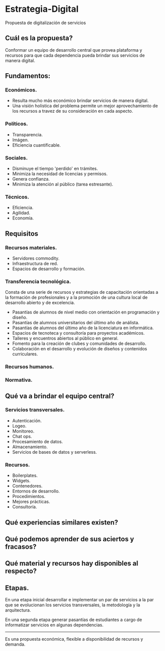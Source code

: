 # Estrategia-Digital
Propuesta de digitalización de servicios

## Cuál es la propuesta?

Conformar un equipo de desarrollo central que provea plataforma y recursos para que cada dependencia pueda brindar sus servicios de manera digital.

## Fundamentos:

### Económicos.
  - Resulta mucho más económico brindar servicios de manera digital.
  - Una visión holística del problema permite un mejor aprovechamiento de los recursos a travez de su consideración en cada aspecto.
  
### Políticos.
  - Transparencia.
  - Imágen.
  - Eficiencia cuantificable.
  
### Sociales.
  - Disminuye el tiempo 'perdido' en trámites.
  - Minimiza la necesidad de licencias y permisos.
  - Genera confianza.
  - Minimiza la atención al público (tarea estresante).
  
### Técnicos.
  - Eficiencia.
  - Agilidad.
  - Economía.

## Requisitos

### Recursos materiales.
  - Servidores commodity.
  - Infraestructura de red.
  - Espacios de desarrollo y formación.
  
### Transferencia tecnológica.  
Consta de una serie de recursos y estrategias de capacitación orientadas a la formación de profesionales y a la promoción de una cultura local de desarrollo abierto y de excelencia.

* Pasantías de alumnos de nivel medio con orientación en programación y diseño.
* Pasantías de alumnos universitarios del último año de análista.
* Pasantías de alumnos del último año de la licenciatura en informática.
* Espacios de tecnoteca y consultoría para proyectos académicos.
* Talleres y encuentros abiertos al público en general.
* Fomento para la creación de clubes y comunidades de desarrollo.
* Colaboración en el desarrollo y evolución de diseños y contenidos curriculares.

  
### Recursos humanos.

### Normativa.

## Qué va a brindar el equipo central?

### Servicios transversales.
  - Autenticación.
  - Logeo.
  - Monitoreo.
  - Chat ops.
  - Procesamiento de datos.
  - Almacenamiento.
  - Servicios de bases de datos y serverless.
  
### Recursos.
  - Boilerplates.
  - Widgets.
  - Contenedores.
  - Entornos de desarrollo.
  - Procedimientos.
  - Mejores prácticas.
  - Consultoría.

## Qué experiencias similares existen?
## Qué podemos aprender de sus aciertos y fracasos?
## Qué material y recursos hay disponibles al respecto?

## Etapas.
En una etapa inicial desarrollar e implementar un par de servicios a la par que se evolucionan los servicios transversales, la metodología y la arquitectura.

En una segunda etapa generar pasantías de estudiantes a cargo de informatizar servicios en algunas dependencias.

--------
Es una propuesta económica, flexible a disponibilidad de recursos y demanda.
